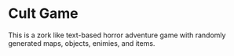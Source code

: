 # Cult Game

This is a zork like text-based horror adventure game with randomly generated maps, objects, enimies, and items.
